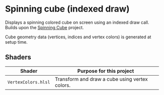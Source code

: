 # Spinning cube (indexed draw)

Displays a spinning colored cube on screen using an indexed draw call. Builds upon the [Spinning Cube](../04_cube/README.md) project.

Cube geometry data (vertices, indices and vertex colors) is generated at setup time.

## Shaders

Shader              | Purpose for this project
------------------- | --------------------------------------------------
`VertexColors.hlsl` | Transform and draw a cube using vertex colors.
